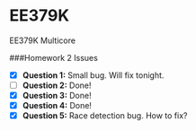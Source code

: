 EE379K
======

EE379K Multicore

###Homework 2 Issues

- [X] **Question 1:** Small bug. Will fix tonight.
- [ ] **Question 2:** Done!
- [X] **Question 3:** Done!
- [X] **Question 4:** Done!
- [X] **Question 5:** Race detection bug. How to fix?
